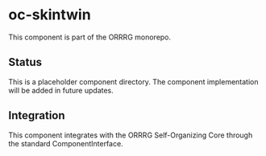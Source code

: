 # oc-skintwin

This component is part of the ORRRG monorepo.

## Status

This is a placeholder component directory. The component implementation will be added in future updates.

## Integration

This component integrates with the ORRRG Self-Organizing Core through the standard ComponentInterface.
